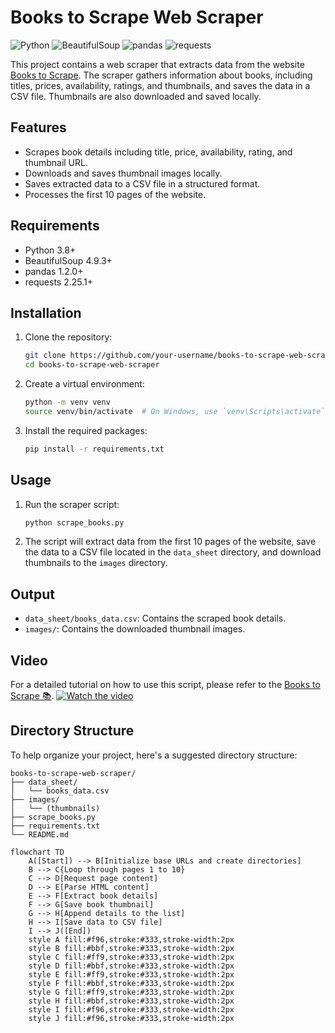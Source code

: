 # Books to Scrape Web Scraper

![Python](https://img.shields.io/badge/Python-3.8%2B-blue)
![BeautifulSoup](https://img.shields.io/badge/BeautifulSoup-4.9.3-blue)
![pandas](https://img.shields.io/badge/pandas-1.2.0%2B-green)
![requests](https://img.shields.io/badge/requests-2.25.1%2B-yellow)

This project contains a web scraper that extracts data from the website [Books to Scrape](https://books.toscrape.com/). The scraper gathers information about books, including titles, prices, availability, ratings, and thumbnails, and saves the data in a CSV file. Thumbnails are also downloaded and saved locally.

## Features

- Scrapes book details including title, price, availability, rating, and thumbnail URL.
- Downloads and saves thumbnail images locally.
- Saves extracted data to a CSV file in a structured format.
- Processes the first 10 pages of the website.

## Requirements

- Python 3.8+
- BeautifulSoup 4.9.3+
- pandas 1.2.0+
- requests 2.25.1+


## Installation

1. Clone the repository:

    ```sh
    git clone https://github.com/your-username/books-to-scrape-web-scraper.git
    cd books-to-scrape-web-scraper
    ```

2. Create a virtual environment:

    ```sh
    python -m venv venv
    source venv/bin/activate  # On Windows, use `venv\Scripts\activate`
    ```

3. Install the required packages:

    ```sh
    pip install -r requirements.txt
    ```

## Usage

1. Run the scraper script:

    ```sh
    python scrape_books.py
    ```

2. The script will extract data from the first 10 pages of the website, save the data to a CSV file located in the `data_sheet` directory, and download thumbnails to the `images` directory.

## Output

- `data_sheet/books_data.csv`: Contains the scraped book details.
- `images/`: Contains the downloaded thumbnail images.

## Video
For a detailed tutorial on how to use this script, please refer to the [Books to Scrape 📚](https://www.youtube.com/watch?v=SROnFyxGVJM).
[![Watch the video](https://img.youtube.com/vi/SROnFyxGVJM/maxresdefault.jpg)](https://www.youtube.com/watch?v=SROnFyxGVJM)

## Directory Structure
To help organize your project, here's a suggested directory structure:

```
books-to-scrape-web-scraper/
├── data_sheet/
│   └── books_data.csv
├── images/
│   └── (thumbnails)
├── scrape_books.py
├── requirements.txt
└── README.md
```

```mermaid
flowchart TD
    A([Start]) --> B[Initialize base URLs and create directories]
    B --> C{Loop through pages 1 to 10}
    C --> D[Request page content]
    D --> E[Parse HTML content]
    E --> F[Extract book details]
    F --> G[Save book thumbnail]
    G --> H[Append details to the list]
    H --> I[Save data to CSV file]
    I --> J([End])
    style A fill:#f96,stroke:#333,stroke-width:2px
    style B fill:#bbf,stroke:#333,stroke-width:2px
    style C fill:#ff9,stroke:#333,stroke-width:2px
    style D fill:#bbf,stroke:#333,stroke-width:2px
    style E fill:#ff9,stroke:#333,stroke-width:2px
    style F fill:#bbf,stroke:#333,stroke-width:2px
    style G fill:#ff9,stroke:#333,stroke-width:2px
    style H fill:#bbf,stroke:#333,stroke-width:2px
    style I fill:#f96,stroke:#333,stroke-width:2px
    style J fill:#f96,stroke:#333,stroke-width:2px

```
